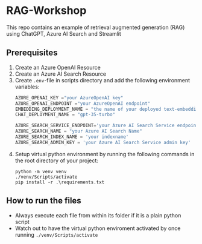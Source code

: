 # RAG-Workshop
This repo contains an example of retrieval augmented generation (RAG) using ChatGPT, Azure AI Search and Streamlit

## Prerequisites

1. Create an Azure OpenAI Resource
2. Create an Azure AI Search Resource
3. Create `.env`-file in scripts directory and add the following environment variables:
    ```python 
    AZURE_OPENAI_KEY ="your AzureOpenAI key" 
    AZURE_OPENAI_ENDPOINT ="your AzureOpenAI endpoint"
    EMBEDDING_DEPLOYMENT_NAME = "the name of your deployed text-embedding model"
    CHAT_DEPLOYMENT_NAME = "gpt-35-turbo"

    AZURE_SEARCH_SERVICE_ENDPOINT='your Azure AI Search Service endpoint'
    AZURE_SEARCH_NAME = "your Azure AI Search Name"
    AZURE_SEARCH_INDEX_NAME = 'your indexname'
    AZURE_SEARCH_ADMIN_KEY = 'your Azure AI Search Service admin key'
    ```
4. Setup virtual python environment by running the following commands in the root directory of your project:
    ```
    python -m venv venv
    ./venv/Scripts/activate
    pip install -r .\requirements.txt
    ```

## How to run the files
- Always execute each file from within its folder if it is a plain python script
- Watch out to have the virtual python enviroment activated by once running `./venv/Scripts/activate`
